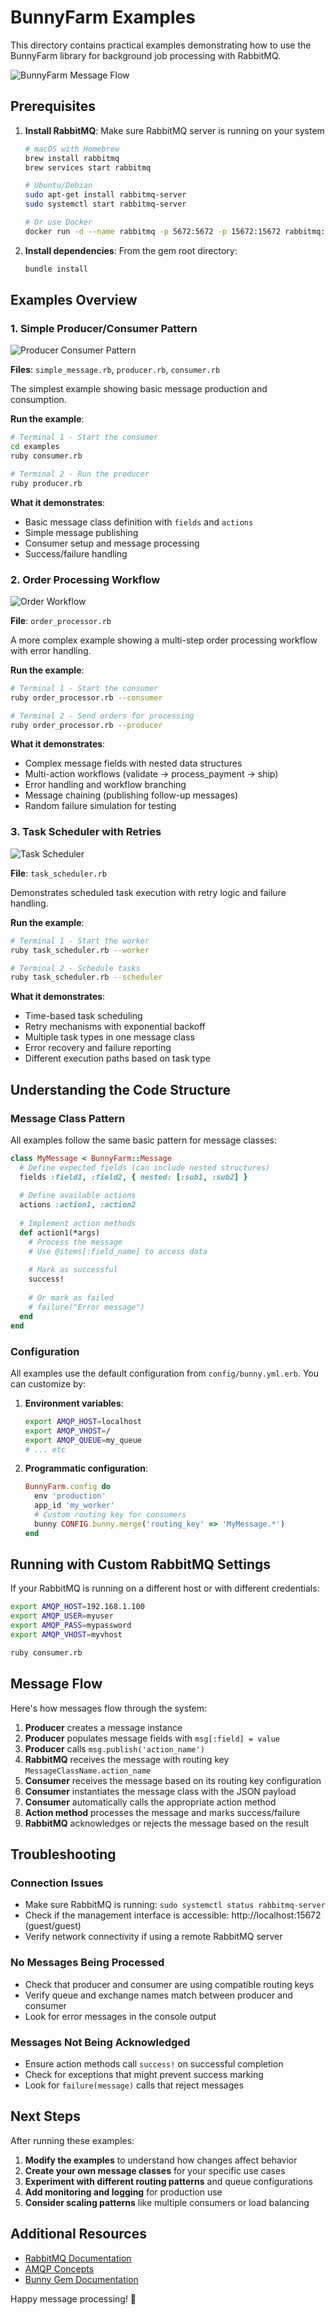 # BunnyFarm Examples

This directory contains practical examples demonstrating how to use the BunnyFarm library for background job processing with RabbitMQ.

![BunnyFarm Message Flow](images/message_flow.svg)

## Prerequisites

1. **Install RabbitMQ**: Make sure RabbitMQ server is running on your system
   ```bash
   # macOS with Homebrew
   brew install rabbitmq
   brew services start rabbitmq
   
   # Ubuntu/Debian
   sudo apt-get install rabbitmq-server
   sudo systemctl start rabbitmq-server
   
   # Or use Docker
   docker run -d --name rabbitmq -p 5672:5672 -p 15672:15672 rabbitmq:3-management
   ```

2. **Install dependencies**: From the gem root directory:
   ```bash
   bundle install
   ```

## Examples Overview

### 1. Simple Producer/Consumer Pattern

![Producer Consumer Pattern](images/producer_consumer.svg)

**Files**: `simple_message.rb`, `producer.rb`, `consumer.rb`

The simplest example showing basic message production and consumption.

**Run the example**:
```bash
# Terminal 1 - Start the consumer
cd examples
ruby consumer.rb

# Terminal 2 - Run the producer
ruby producer.rb
```

**What it demonstrates**:
- Basic message class definition with `fields` and `actions`
- Simple message publishing
- Consumer setup and message processing
- Success/failure handling

### 2. Order Processing Workflow

![Order Workflow](images/order_workflow.svg)

**File**: `order_processor.rb`

A more complex example showing a multi-step order processing workflow with error handling.

**Run the example**:
```bash
# Terminal 1 - Start the consumer
ruby order_processor.rb --consumer

# Terminal 2 - Send orders for processing
ruby order_processor.rb --producer
```

**What it demonstrates**:
- Complex message fields with nested data structures
- Multi-action workflows (validate → process_payment → ship)
- Error handling and workflow branching
- Message chaining (publishing follow-up messages)
- Random failure simulation for testing

### 3. Task Scheduler with Retries

![Task Scheduler](images/task_scheduler.svg)

**File**: `task_scheduler.rb`

Demonstrates scheduled task execution with retry logic and failure handling.

**Run the example**:
```bash
# Terminal 1 - Start the worker
ruby task_scheduler.rb --worker

# Terminal 2 - Schedule tasks
ruby task_scheduler.rb --scheduler
```

**What it demonstrates**:
- Time-based task scheduling
- Retry mechanisms with exponential backoff
- Multiple task types in one message class
- Error recovery and failure reporting
- Different execution paths based on task type

## Understanding the Code Structure

### Message Class Pattern

All examples follow the same basic pattern for message classes:

```ruby
class MyMessage < BunnyFarm::Message
  # Define expected fields (can include nested structures)
  fields :field1, :field2, { nested: [:sub1, :sub2] }
  
  # Define available actions
  actions :action1, :action2
  
  # Implement action methods
  def action1(*args)
    # Process the message
    # Use @items[:field_name] to access data
    
    # Mark as successful
    success!
    
    # Or mark as failed
    # failure("Error message")
  end
end
```

### Configuration

All examples use the default configuration from `config/bunny.yml.erb`. You can customize by:

1. **Environment variables**:
   ```bash
   export AMQP_HOST=localhost
   export AMQP_VHOST=/
   export AMQP_QUEUE=my_queue
   # ... etc
   ```

2. **Programmatic configuration**:
   ```ruby
   BunnyFarm.config do
     env 'production'
     app_id 'my_worker'
     # Custom routing key for consumers
     bunny CONFIG.bunny.merge('routing_key' => 'MyMessage.*')
   end
   ```

## Running with Custom RabbitMQ Settings

If your RabbitMQ is running on a different host or with different credentials:

```bash
export AMQP_HOST=192.168.1.100
export AMQP_USER=myuser
export AMQP_PASS=mypassword
export AMQP_VHOST=myvhost

ruby consumer.rb
```

## Message Flow

Here's how messages flow through the system:

1. **Producer** creates a message instance
2. **Producer** populates message fields with `msg[:field] = value`
3. **Producer** calls `msg.publish('action_name')`
4. **RabbitMQ** receives the message with routing key `MessageClassName.action_name`
5. **Consumer** receives the message based on its routing key configuration
6. **Consumer** instantiates the message class with the JSON payload
7. **Consumer** automatically calls the appropriate action method
8. **Action method** processes the message and marks success/failure
9. **RabbitMQ** acknowledges or rejects the message based on the result

## Troubleshooting

### Connection Issues
- Make sure RabbitMQ is running: `sudo systemctl status rabbitmq-server`
- Check if the management interface is accessible: http://localhost:15672 (guest/guest)
- Verify network connectivity if using a remote RabbitMQ server

### No Messages Being Processed
- Check that producer and consumer are using compatible routing keys
- Verify queue and exchange names match between producer and consumer
- Look for error messages in the console output

### Messages Not Being Acknowledged
- Ensure action methods call `success!` on successful completion
- Check for exceptions that might prevent success marking
- Look for `failure(message)` calls that reject messages

## Next Steps

After running these examples:

1. **Modify the examples** to understand how changes affect behavior
2. **Create your own message classes** for your specific use cases
3. **Experiment with different routing patterns** and queue configurations
4. **Add monitoring and logging** for production use
5. **Consider scaling patterns** like multiple consumers or load balancing

## Additional Resources

- [RabbitMQ Documentation](https://www.rabbitmq.com/documentation.html)
- [AMQP Concepts](https://www.rabbitmq.com/tutorials/amqp-concepts.html)
- [Bunny Gem Documentation](https://github.com/ruby-amqp/bunny)

Happy message processing! 🐰